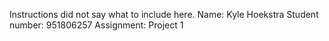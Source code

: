 Instructions did not say what to include here. 
Name: Kyle Hoekstra
Student number: 951806257
Assignment: Project 1

